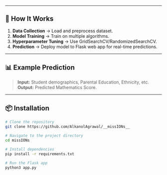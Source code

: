 
---

## 🚀 How It Works
1. **Data Collection** → Load and preprocess dataset.  
2. **Model Training** → Train on multiple algorithms.  
3. **Hyperparameter Tuning** → Use GridSearchCV/RandomizedSearchCV.  
4. **Prediction** → Deploy model to Flask web app for real-time predictions.

---

## 📊 Example Prediction
> **Input:** Student demographics, Parental Education, Ethnicity, etc.
> **Output:** Predicted Mathematics Score.

---

## 📦 Installation
```bash
# Clone the repository
git clone https://github.com/AlkanolAgrawal/__missIONs__

# Navigate to the project directory
cd missIONs

# Install dependencies
pip install -r requirements.txt

# Run the Flask app
python3 app.py

